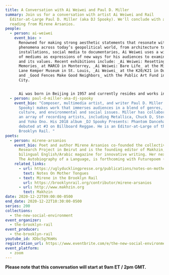 ```yaml
---
title: A Conversation with Ai Weiwei and Paul D. Miller
summary: Join us for a conversation with artist Ai Weiwei and Rail
  Editor-at-Large Paul D. Miller (aka DJ Spooky). We'll conclude with a poetry
  reading from Mirene Arsanios.
people:
  - person: ai-weiwei
    event_bio: >
      Renowned for making strong aesthetic statements that resonate with timely
      phenomena across today’s geopolitical world, from architecture to
      installations, social media to documentaries, Ai Weiwei uses a wide range
      of mediums as expressions of new ways for his audiences to examine society
      and its values. Recent exhibitions include: _Ai Weiwei: Resetting
      Memories_ at MARCO in Monterrey, _Ai Weiwei: Bare Life_ at the Mildred
      Lane Kemper Museum in St. Louis, _Ai Weiwei_ at the K20/K21 in Dusseldorf,
      and _Good Fences Make Good Neighbors_ with the Public Art Fund in New York
      City.


      Ai was born in Beijing in 1957 and currently resides and works in Berlin. Ai is the recipient of the 2015 Ambassador of Conscience Award from Amnesty International and the 2012 Václav Havel Prize for Creative Dissent from the Human Rights Foundation.
  - person: paul-d-miller-aka-dj-spooky
    event_bio: "Composer, multimedia artist, and writer Paul D. Miller (aka DJ
      Spooky) makes work that immerses audiences in a blend of genres, global
      culture, and environmental and social issues. Miller has collaborated with
      an array of recording artists, including Metallica, Chuck D, Steve Reich,
      and Yoko Ono. His 2018 album _DJ Spooky Presents: Phantom Dancehall_
      debuted at #3 on Billboard Reggae. He is an Editor-at-Large of the
      Brooklyn Rail. "
poets:
  - person: mirene-arsanios
    event_bio: Poet and author Mirene Arsanios co-founded the collective 98weeks
      Research Project in Beirut and is the founding editor of Makhzin, a
      bilingual English/Arabic magazine for innovative writing. Her next book,
      The Autobiography of a Language, is forthcoming with Futurepoem (2021).
    related_links:
      - url: https://uglyducklingpresse.org/publications/notes-on-mother-tongues/
        text: Notes On Mother Tongues
      - text: Mirene in the Brooklyn Rail
        url: https://brooklynrail.org/contributor/mirene-arsanios
      - url: http://www.makhzin.org
        text: Makhzin
date: 2020-12-22T09:00:00-0500
end_date: 2020-12-22T10:30:00-0500
series: 200
collections:
  - the-new-social-environment
event_organizer:
  - the-brooklyn-rail
event_producer:
  - the-brooklyn-rail
youtube_id: XDbc5g7KmHs
registration_url: https://www.eventbrite.com/e/the-new-social-environment-200-ai-weiwei-tickets-132189980791
event_platform:
  - zoom
---
```

**Please note that this conversation will start at 9am ET / 2pm GMT.**